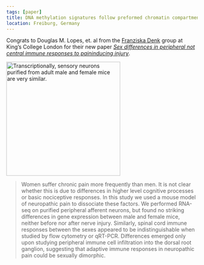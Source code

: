 ```yaml
---
tags: [paper]
title: DNA methylation signatures follow preformed chromatin compartments in cardiac myocytes
location: Freiburg, Germany
---
```


Congrats to Douglas M. Lopes, et. al from the [Franziska Denk](https://kclpure.kcl.ac.uk/portal/franziska.denk.html)
group at King’s College London for their new paper
[*Sex differences in peripheral not
central immune responses to paininducing
injury*](https://www.nature.com/articles/s41598-017-16664-z).

<p class="multiple-img">
    <img src="{{ "/media/2017-11-28_nature_reports.jpg" | relative_url }}" height="300px" alt="Transcriptionally, sensory neurons purified from adult male and female mice are very similar." />
</p>


> Women suffer chronic pain more frequently than men.
It is not clear whether this is due to differences in higher level
cognitive processes or basic nociceptive responses. In this study we used a
mouse model of neuropathic pain to dissociate these factors. We performed
RNA-seq on purified peripheral afferent neurons, but found no striking differences
in gene expression between male and female mice, neither before nor
after nerve injury. Similarly, spinal cord immune responses between the
sexes appeared to be indistinguishable when studied by flow cytometry or
qRT-PCR. Differences emerged only upon studying peripheral immune cell
infiltration into the dorsal root ganglion, suggesting that adaptive
immune responses in neuropathic pain could be sexually dimorphic.
